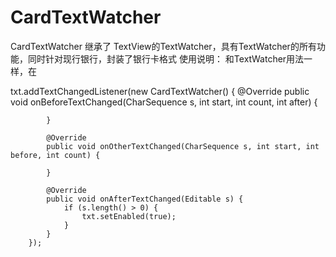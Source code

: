 CardTextWatcher
===============

CardTextWatcher 继承了 TextView的TextWatcher，具有TextWatcher的所有功能，同时针对现行银行，封装了银行卡格式
使用说明： 和TextWatcher用法一样，在

 txt.addTextChangedListener(new CardTextWatcher() {
            @Override
            public void onBeforeTextChanged(CharSequence s, int start, int count, int after) {

            }

            @Override
            public void onOtherTextChanged(CharSequence s, int start, int before, int count) {

            }

            @Override
            public void onAfterTextChanged(Editable s) {
                if (s.length() > 0) {
                    txt.setEnabled(true);
                }
            }
        });
